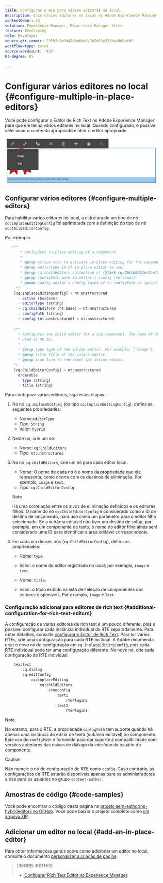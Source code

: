 ```yaml
---
title: Configurar o RTE para vários editores no local.
description: Crie vários editores no local no Adobe Experience Manager ao configurar o Editor de Rich Text.
contentOwner: AG
solution: Experience Manager, Experience Manager Sites
feature: Developing
role: Developer
source-git-commit: 29391c8e3042a8a04c64165663a228bb4886afb5
workflow-type: tm+mt
source-wordcount: '437'
ht-degree: 0%

---
```


# Configurar vários editores no local {#configure-multiple-in-place-editors}

Você pode configurar o Editor de Rich Text no Adobe Experience Manager para que ele tenha vários editores no local. Quando configurado, é possível selecionar o conteúdo apropriado e abrir o editor apropriado.

![Um editor específico no local](assets/rte-inplace-editor.png)

## Configurar vários editores {#configure-multiple-editors}

Para habilitar vários editores no local, a estrutura de um tipo de nó `cq:InplaceEditingConfig` foi aprimorada com a definição do tipo de nó `cq:ChildEditorConfig`.

Por exemplo:

```js
   /**
       * Configures in-place editing of a component.
       *
       * @prop active true to activate in-place editing for the component.
       * @prop editorType ID of in-place editor to use.
       * @prop cq:childEditors collection of {@link cq:ChildEditorConfig} nodes.
       * @prop configPath path to editor's config (optional).
       * @node config editor's config (used if no configPath is specified; optional).
     */
    [cq:InplaceEditingConfig] > nt:unstructured
      - active (boolean)
      - editorType (string)
      + cq:childEditors (nt:base) = nt:unstructured
      - configPath (string)
      + config (nt:unstructured) = nt:unstructured

    /**
      * Configures one child editor for a sub-component. The name of the this node is
      * used as DD ID.
      *
      * @prop type type of the inline editor. For example, ["image"].
      * @prop title Title of the inline editor.
      * @prop icon Icon to represent the inline editor.
    */
    [cq:ChildEditorConfig] > nt:unstructured
      orderable
      - type (string)
      - title (string)
```

Para configurar vários editores, siga estas etapas:

1. No nó `cq:inplaceEditing` (do tipo `cq:InplaceEditingConfig`), defina as seguintes propriedades:

   * Nome:`editorType`
   * Tipo: `String`
   * Valor: `hybrid`

1. Neste nó, crie um nó:

   * Nome: `cq:ChildEditors`
   * Tipo: `nt:unstructured`

1. No nó `cq:childEditors`, crie um nó para cada editor local:

   * Nome: O nome de cada nó é o nome da propriedade que ele representa, como ocorre com os destinos de eliminação. Por exemplo, `image` e `text`.
   * Tipo: `cq:ChildEditorConfig`

   >[!NOTE]
   >
   >Há uma correlação entre os alvos de eliminação definidos e os editores filhos. O nome do nó `cq:ChildEditorConfig` é considerado como a ID de destino de lançamento, para uso como um parâmetro para o editor filho selecionado. Se a subárea editável não tiver um destino de soltar, por exemplo, em um componente de texto, o nome do editor filho ainda será considerado uma ID para identificar a área editável correspondente.

1. Em cada um desses nós (`cq:ChildEditorConfig`), defina as propriedades:

   * Nome: `type`.
   * Valor: o nome do editor registrado no local; por exemplo, `image` e `text`.

   * Nome: `title`.
   * Valor: o título exibido na lista de seleção de componentes dos editores disponíveis. Por exemplo, `Image` e `Text`.

### Configuração adicional para editores de rich text {#additional-configuration-for-rich-text-editors}

A configuração de vários editores de rich text é um pouco diferente, pois é possível configurar cada instância individual do RTE separadamente. Para obter detalhes, consulte [configurar o Editor de Rich Text](/help/sites-administering/rich-text-editor.md). Para ter vários RTEs, crie uma configuração para cada RTE no local. A Adobe recomenda criar o novo nó de configuração em `cq:InplaceEditingConfig`, pois cada RTE individual pode ter uma configuração diferente. No novo nó, crie cada configuração de RTE individual.

```xml
    texttext
        cq:dialog
        cq:editConfig
            cq:inplaceEditing
                cq:childEditors
                    someconfig
                        text1
                            rtePlugins
                        text2
                            rtePlugins
```

>[!NOTE]
>
>No entanto, para o RTE, a propriedade `configPath` tem suporte quando há apenas uma instância do editor de texto (subárea editável) no componente. Este uso do `configPath` é fornecido para dar suporte à compatibilidade com versões anteriores das caixas de diálogo da interface do usuário do componente.

>[!CAUTION]
>
>Não nomeie o nó de configuração de RTE como `config`. Caso contrário, as configurações de RTE estarão disponíveis apenas para os administradores e não para os usuários no grupo `content-author`.

## Amostras de código {#code-samples}

Você pode encontrar o código desta página no [projeto aem-authoring-hybrideditors no GitHub](https://github.com/Adobe-Marketing-Cloud/aem-authoring-hybrideditors). Você pode baixar o projeto completo como [um arquivo ZIP](https://github.com/Adobe-Marketing-Cloud/aem-authoring-hybrideditors/archive/master.zip).

## Adicionar um editor no local {#add-an-in-place-editor}

Para obter informações gerais sobre como adicionar um editor no local, consulte o documento [personalizar a criação de página](/help/sites-developing/customizing-page-authoring-touch.md#add-new-in-place-editor).

>[!MORELIKETHIS]
>
>* [Configurar Rich Text Editor no Experience Manager](/help/sites-administering/rich-text-editor.md).
